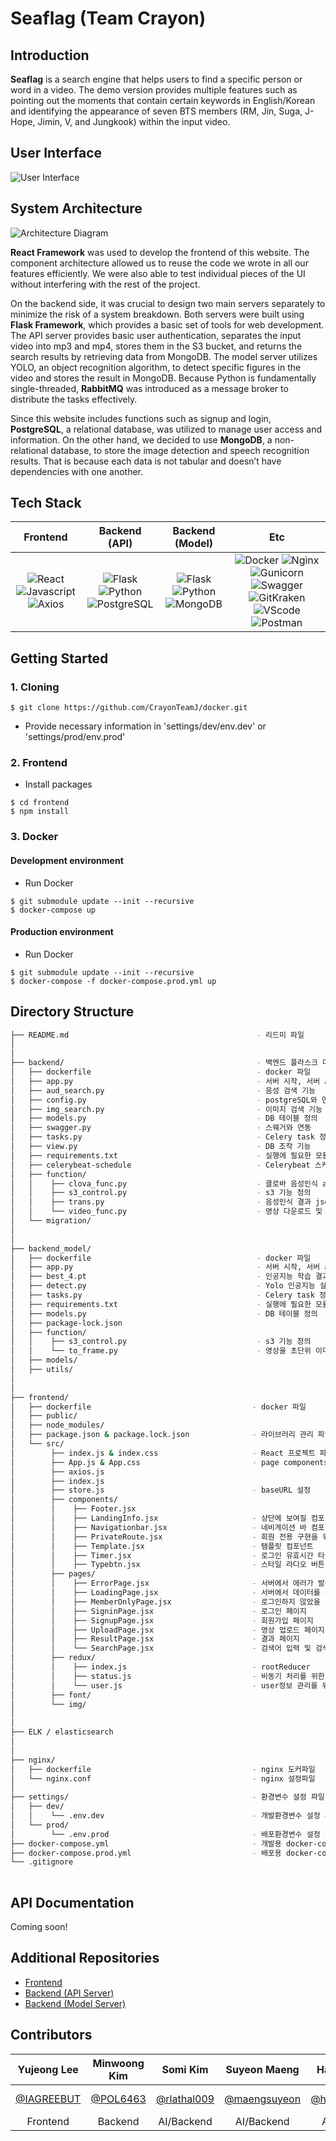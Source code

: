 # Seaflag (Team Crayon)

## Introduction

<b>Seaflag</b> is a search engine that helps users to find a specific person or word in a video. The demo version provides multiple features such as pointing out the moments that contain certain keywords in English/Korean and identifying the appearance of seven BTS members (RM, Jin, Suga, J-Hope, Jimin, V, and Jungkook) within the input video.



## User Interface

![User Interface](https://user-images.githubusercontent.com/59460178/127555429-401c597f-2c82-44d1-be48-d8be731fcca0.gif)

## System Architecture
![Architecture Diagram](https://user-images.githubusercontent.com/59460178/127429602-a1c04081-cf95-4ef2-b7c0-f215dc19639d.png)

<b>React Framework</b> was used to develop the frontend of this website. The component architecture allowed us to reuse the code we wrote in all our features efficiently. We were also able to test individual pieces of the UI without interfering with the rest of the project.

On the backend side, it was crucial to design two main servers separately to minimize the risk of a system breakdown. Both servers were built using <b>Flask Framework</b>, which provides a basic set of tools for web development. The API server provides basic user authentication, separates the input video into mp3 and mp4, stores them in the S3 bucket, and returns the search results by retrieving data from MongoDB. The model server utilizes YOLO, an object recognition algorithm, to detect specific figures in the video and stores the result in MongoDB. Because Python is fundamentally single-threaded, <b>RabbitMQ</b> was introduced as a message broker to distribute the tasks effectively.

Since this website includes functions such as signup and login, <b>PostgreSQL</b>, a relational database, was utilized to manage user access and information. On the other hand, we decided to use <b>MongoDB</b>, a non-relational database, to store the image detection and speech recognition results. That is because each data is not tabular and doesn’t have dependencies with one another.



## Tech Stack

|         Frontend         |         Backend (API)         |         Backend (Model)         |         Etc         |
| :----------------------: | :---------------------------: | :-----------------------------: | :-----------------: |
| ![React](https://img.shields.io/badge/react-v17.0.2-9cf?style=flat-square&logo=react&color=lightsteelblue) ![Javascript](https://img.shields.io/badge/javascript-ES6+-yellow?style=flat-square&logo=javascript&color=lightsteelblue) ![Axios](https://img.shields.io/badge/axios-v0.21.1-9cf?style=flat-square&logo=axios&color=lightsteelblue) | ![Flask](https://img.shields.io/badge/flask-v2.0.1-green?style=flat-square&logo=flask&color=cornflowerblue) ![Python](https://img.shields.io/badge/python-v3.8.6-skyblue?style=flat-square&logo=python&color=cornflowerblue) ![PostgreSQL](https://img.shields.io/badge/postgreSQL-v12.7-blue?style=flat-square&logo=postgresql&color=cornflowerblue) | ![Flask](https://img.shields.io/badge/flask-v2.0.1-green?style=flat-square&logo=flask&color=forestgreen) ![Python](https://img.shields.io/badge/python-v3.8.6-skyblue?style=flat-square&logo=python&color=forestgreen) ![MongoDB](https://img.shields.io/badge/MongoDB-47A248?style=flat-square&logo=MongoDB&logoColor=white) | ![Docker](https://img.shields.io/badge/docker-v20.10.7-brightgreen?style=flat-square&logo=docker&color=bisque) ![Nginx](https://img.shields.io/badge/Nginx-v1.21.1-brightgreen?style=flat-square&logo=nginx&color=bisque) ![Gunicorn](https://img.shields.io/badge/gunicorn-v20.1.0-darkgreen?style=flat-square&logo=gunicorn&color=bisque) ![Swagger](https://img.shields.io/badge/Swagger-gray?style=flat-square&logo=Swagger&color=bisque&logoColor=black) ![GitKraken](https://img.shields.io/badge/GitKraken-gray?style=flat-square&logo=GitKraken&color=bisque) ![VScode](https://img.shields.io/badge/VScode-v1.58.2-blue?style=flat-square&logo=visual-studio-code&color=bisque) ![Postman](https://img.shields.io/badge/Postman-gray?style=flat-square&logo=Postman&color=bisque) |


## Getting Started

### 1. Cloning
```
$ git clone https://github.com/CrayonTeamJ/docker.git
```
- Provide necessary information in 'settings/dev/env.dev' or 'settings/prod/env.prod'

### 2. Frontend
  - Install packages
  ```
  $ cd frontend
  $ npm install
  ```
  
### 3. Docker
  
  #### Development environment
 
  - Run Docker
  ```
  $ git submodule update --init --recursive
  $ docker-compose up                                       
  ```
  
  #### Production environment
 
  - Run Docker   
  ```
  $ git submodule update --init --recursive
  $ docker-compose -f docker-compose.prod.yml up   
  ```


## Directory Structure

```bash
├── README.md                                          - 리드미 파일
│
│
├── backend/                                           - 백엔드 플라스크 디렉토리
│   ├── dockerfile                                     - docker 파일
│   ├── app.py                                         - 서버 시작, 서버 api 처리, Frontend/Backend model과 소통을 통해 기능을 호출, 처리
│   ├── aud_search.py                                  - 음성 검색 기능
│   ├── config.py                                      - postgreSQL와 연결하기 위한 key가 존재하는 파일
│   ├── img_search.py                                  - 이미지 검색 기능     
│   ├── models.py                                      - DB 테이블 정의
│   ├── swagger.py                                     - 스웨거와 연동
│   ├── tasks.py                                       - Celery task 정의
│   ├── view.py                                        - DB 조작 기능
│   ├── requirements.txt                               - 실행에 필요한 모듈들 정의
│   ├── celerybeat-schedule                            - Celerybeat 스케줄러
│   ├── function/                                              
│   │    ├── clova_func.py                             - 클로바 음성인식 api 실행
│   │    ├── s3_control.py                             - s3 기능 정의
│   │    ├── trans.py                                  - 음성인식 결과 json 변환 
│   │    └── video_func.py                             - 영상 다운로드 및 mp3/mp4 형태 저장
│   └── migration/
│
│
├── backend_model/
│   ├── dockerfile                                     - docker 파일
│   ├── app.py                                         - 서버 시작, 서버 api reply 처리, backend에서 요청을 받아 반환
│   ├── best_4.pt                                      - 인공지능 학습 결과 weight 파일
│   ├── detect.py                                      - Yolo 인공지능 실행 파일
│   ├── tasks.py                                       - Celery task 정의
│   ├── requirements.txt                               - 실행에 필요한 모듈들 정의       
│   ├── models.py                                      - DB 테이블 정의
│   ├── package-lock.json                             
│   ├── function/                                              
│   │    ├── s3_control.py                             - s3 기능 정의
│   │    └── to_frame.py                               - 영상을 초단위 이미지로 추출
│   ├── models/                                              
│   ├── utils/                                              
│
│
├── frontend/
│   ├── dockerfile                                    - docker 파일
│   ├── public/
│   ├── node_modules/
│   ├── package.json & package.lock.json              - 라이브러리 관리 파일
│   └── src/ 
│        ├── index.js & index.css                     - React 프로젝트 파일
│        ├── App.js & App.css                         - page components 관리 파일
│        ├── axios.js
│        ├── index.js
│        ├── store.js                                 - baseURL 설정
│        ├── components/                                              
│        │    ├── Footer.jsx
│        │    ├── LandingInfo.jsx                     - 상단에 보여질 컴포넌트
│        │    ├── Navigationbar.jsx                   - 네비게이션 바 컴포넌트
│        │    ├── PrivateRoute.jsx                    - 회원 전용 구현을 위한 컴포넌트
│        │    ├── Template.jsx                        - 탬플릿 컴포넌트
│        │    ├── Timer.jsx                           - 로그인 유효시간 타이머
│        │    ├── Typebtn.jsx                         - 스타일 라디오 버튼 컴포넌트
│        ├── pages/    
│        │    ├── ErrorPage.jsx                       - 서버에서 에러가 발생할 경우 보여지는 페이지 
│        │    ├── LoadingPage.jsx                     - 서버에서 데이터를 불러 올 때 보여지는 페이지
│        │    ├── MemberOnlyPage.jsx                  - 로그인하지 않았을 경우의 경고 페이지 
│        │    ├── SigninPage.jsx                      - 로그인 페이지
│        │    ├── SignupPage.jsx                      - 회원가입 페이지
│        │    ├── UploadPage.jsx                      - 영상 업로드 페이지
│        │    ├── ResultPage.jsx                      - 결과 페이지                                          
│        │    └── SearchPage.jsx                      - 검색어 입력 및 검색 타입 선택 페이지                              
│        ├── redux/   
│        │    ├── index.js                            - rootReducer 
│        │    ├── status.js                           - 비동기 처리를 위한 변수 관리 reducer                                                   
│        │    └── user.js                             - user정보 관리를 위한 변수 관리 reducer                               
│        ├── font/                                              
│        └── img/
│
│
├── ELK / elasticsearch
│
│
├── nginx/
│   ├── dockerfile                                    - nginx 도커파일
│   └── nginx.conf                                    - nginx 설정파일
│
├── settings/                                         - 환경변수 설정 파일
│   ├── dev/                                              
│   │    └── .env.dev                                 - 개발환경변수 설정 파일
│   └── prod/
│        └── .env.prod                                - 배포환경변수 설정 파일
├── docker-compose.yml                                - 개발용 docker-compose파일
├── docker-compose.prod.yml                           - 배포용 docker-compose파일
└── .gitignore	
	
``` 

## API Documentation

Coming soon!


## Additional Repositories

- [Frontend](https://github.com/CrayonTeamJ/frontend.git)
- [Backend (API Server)](https://github.com/CrayonTeamJ/backend.git)  
- [Backend (Model Server)](https://github.com/CrayonTeamJ/backend_model.git)


## Contributors

| Yujeong Lee | Minwoong Kim | Somi Kim | Suyeon Maeng | Hayoung Lim | Gilhan Yong | 
| :----: | :----: | :----: |:----: | :----: | :----: |
| [@IAGREEBUT](https://github.com/IAGREEBUT) | [@POL6463](https://github.com/POL6463) | [@rlathal009](https://github.com/rlathal009) | [@maengsuyeon](https://github.com/maengsuyeon) | [@hayoung1998](https://github.com/hayoung1998) | [@Yong-ga-ri](https://github.com/Yong-ga-ri) |
|Frontend |Backend |AI/Backend |AI/Backend | AI/Backend |DevOps |